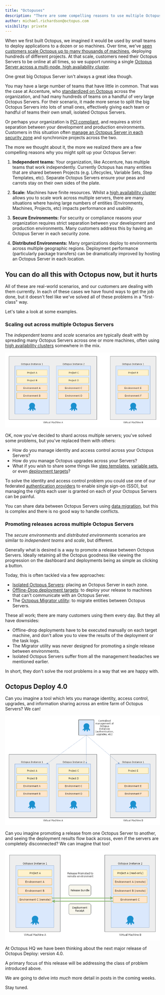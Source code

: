 ```yaml
---
title: "Octopuses"
description: "There are some compelling reasons to use multiple Octopus Servers, but managing multiple Servers is problematic. We want to make managing multiple related Octopus servers a first-class citizen of the Octopus world." 
author: michael.richardson@octopus.com
visibility: private
---
```


When we first built Octopus, we imagined it would be used by small teams to deploy applications to a dozen or so machines. Over time, we've [seen customers scale Octopus up to many thousands of machines](https://octopus.com/blog/octostats), deploying hundreds of different projects. At that scale, customers need their Octopus Servers to be online at all times, so we support running a single [Octopus Server across a multi-node, high availability cluster](https://octopus.com/high-availability).

One great big Octopus Server isn't always a great idea though.

You may have a large number of teams that have little in common. That was the case at Accenture, who [standardized on Octopus](https://channel9.msdn.com/Shows/ANZMVP/Updating-Octopus-Deploy-at-Accenture-with-Jim-Szubryt-and-Damian-Brady) across the organization, and had many hundreds of teams on a handful of very large Octopus Servers. For their scenario, it made more sense to split the big Octopus Servers into lots of small ones, effectively giving each team or handful of teams their own small, isolated Octopus Servers.

Or perhaps your organization is [PCI compliant](https://octopus.com/docs/reference/pci-compliance-and-octopus-deploy), and requires a strict separation between your development and production environments. Customers in this situation often [manage an Octopus Server in each security zone](https://octopus.com/docs/patterns/isolated-octopus-deploy-servers) and synchronize projects across the two.

The more we thought about it, the more we realized there are a few compelling reasons why you might split up your Octopus Server:

1. **Independent teams:** Your organization, like Accenture, has multiple teams that work independently. Currently Octopus has many entities that are shared between Projects (e.g. Lifecycles, Variable Sets, Step Templates, etc). Separate Octopus Servers ensure your peas and carrots stay on their own sides of the plate.

1. **Scale:** Machines have finite resources. Whilst a [high availability cluster](https://octopus.com/high-availability) allows you to scale work across multiple servers, there are many situations where having large numbers of entities (Environments, Machines, Projects, etc) impacts performance and usability.

1. **Secure Environments:** For security or compliance reasons your organization requires strict separation between your development and production environments. Many customers address this by having an Octopus Server in each security zone.

1. **Distributed Environments:** Many organizations deploy to environments across multiple geographic regions. Deployment performance (particularly package transfers) can be dramatically improved by hosting an Octopus Server in each location.

## You can do all this with Octopus now, but it hurts

All of these are real-world scenarios, and our customers are dealing with them currently. In each of these cases we have found ways to get the job done, but it doesn't feel like we've solved all of these problems in a "first-class" way.

Let's take a look at some examples.

### Scaling out across multiple Octopus Servers

The _independent teams_ and _scale_ scenarios are typically dealt with by spreading many Octopus Servers across one or more machines, often using [high availability clusters](https://octopus.com/docs/administration/high-availability) somewhere in the mix.

![Isolated Octopus Servers](octopus-instances-isolated.png)

OK, now you've decided to shard across multiple servers; you've solved some problems, but you've replaced them with others: 
- How do you manage identity and access control across your Octopus Servers? 
- How do you manage Octopus upgrades across your Servers? 
- What if you wish to share some things like [step templates](https://octopus.com/docs/deploying-applications/step-templates), [variable sets](https://octopus.com/docs/deploying-applications/variables/library-variable-sets), or even [deployment targets](https://octopus.com/docs/deployment-targets)?

To solve the identity and access control problem you could use one of our federated [authentication providers](https://octopus.com/docs/administration/authentication-providers) to enable single sign-on (SSO), but managing the rights each user is granted on each of your Octopus Servers can be painful.

You can share data between Octopus Servers using [data migration](https://octopus.com/docs/administration/data-migration), but this is complex and there is no good way to handle conflicts.

### Promoting releases across multiple Octopus Servers

The _secure environments_ and _distributed environments_ scenarios are similar to _independent teams_ and _scale_, but different.

Generally what is desired is a way to promote a release between Octopus Servers. Ideally retaining all the Octopus goodness like viewing the progression on the dashboard and deployments being as simple as clicking a button.

Today, this is often tackled via a few approaches:

- [Isolated Octopus Servers](https://octopus.com/docs/patterns/isolated-octopus-deploy-servers): placing an Octopus Server in each zone.
- [Offline-Drop deployment targets](https://octopus.com/docs/deployment-targets/offline-package-drop): to deploy your release to machines that can't communicate with an Octopus Server.
- The [Octopus Migrator utility](https://octopus.com/docs/api-and-integration/octopus.migrator.exe-command-line): to migrate entities between Octopus Servers.

These all work; there are many customers using them every day. But they all have downsides:

- Offline-drop deployments have to be executed manually on each target machine, and don't allow you to view the results of the deployment or the task logs.
- The Migrator utility was never designed for promoting a single release between environments.
- Isolated Octopus Servers suffer from all the management headaches we mentioned earlier.

In short, they don't solve the root problems in a way that we are happy with.

## Octopus Deploy 4.0 

Can you imagine a tool which lets you manage identity, access control, upgrades, and information sharing across an entire farm of Octopus Servers? We can!

![Octopus Data Center Manager](octopus-instances-odcm.png)

Can you imagine promoting a release from one Octopus Server to another, and seeing the deployment results flow back across, even if the servers are completely disconnected? We can imagine that too!

![Octopus Remote Release Promotions](octopus-instances-promoting-releases.png)

At Octopus HQ we have been thinking about the next major release of Octopus Deploy: version 4.0.

A primary focus of this release will be addressing the class of problem introduced above.

We are going to delve into _much_ more detail in posts in the coming weeks.

Stay tuned.


